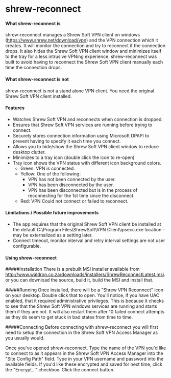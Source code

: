 # shrew-reconnect
#### What shrew-reconnect is
shrew-reconnect manages a Shrew Soft VPN client on windows (https://www.shrew.net/download/vpn) and the VPN connection which it creates. It will monitor the connection and try to reconnect if the connection drops. It also hides the Shrew Soft VPN client window and minimizes itself to the tray for a less intrusive VPNing experience. shrew-reconnect was built to avoid having to reconnect the Shrew Soft VPN client manually each time the connection drops.

#### What shrew-reconnect is not
shrew-reconnect is not a stand alone VPN client. You need the original Shrew Soft VPN client installed.

#### Features
* Watches Shrew Soft VPN and reconnects when connection is dropped.
* Ensures that Shrew Soft VPN services are running before trying to connect.
* Securely stores connection information using Microsoft DPAPI to prevent having to specify it each time you connect.
* Allows you to hide/show the Shrew Soft VPN client window to reduce desktop clutter.
* Minimizes to a tray icon (double click the icon to re-open)
* Tray icon shows the VPN status with different icon background colors.
    * Green: VPN is connected.
    * Yellow: One of the following:
        * VPN has not been connected by the user.
        * VPN has been disconnected by the user.
        * VPN has been disconnected but is in the process of reconnecting for the 1st time since the disconnect.
    * Red: VPN Could not connect or failed to reconnect.

#### Limitations / Possible future improvements
* The app requires that the original Shrew Soft VPN client be installed at the default C:\Program Files\ShrewSoft\VPN Client\ipsecc.exe location - may be externalized as a setting later.
* Connect timeout, monitor interval and retry interval settings are not user configurable.

#### Using shrew-reconnect
#####Installation
There is a prebuilt MSI installer available from http://www.waldron.co.za/downloads/installers/ShrewReconnectLatest.msi. or you can download the source, build it, build the MSI and install that.

#####Running
Once installed, there will be a "Shrew VPN Reconnect" icon on your desktop. Double click that to open. You'll notice, if you have UAC enabled, that it required administrative privileges. This is because it checks to see that the Shrew Soft VPN windows services are running and starts them if they are not. It will also restart them after 10 failed connect attempts as they do seem to get stuck in bad states from time to time.

#####Connecting
Before connecting with shrew-reconnect you will first need to setup the connection in the Shrew Soft VPN Access Manager as you usually would.

Once you've opened shrew-reconnect. Type the name of the VPN you'd like to connect to as it appears in the Shrew Soft VPN Access Manager into the "Site Config Path" field. Type in your VPN username and password into the available fields. If you'd like these encrypted and saved for next time, click the "Encrypt..." checkbox.
Click the connect button.
